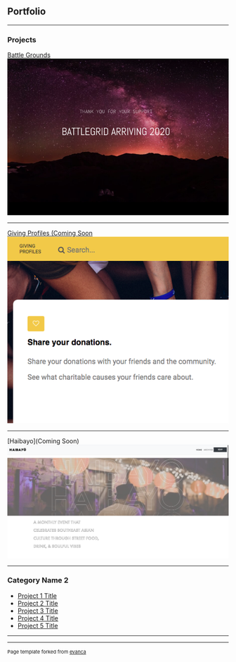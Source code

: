 ## Portfolio

---

### Projects  

[Battle Grounds](https://www.battlegridmovie.com/)
<img src="images/BattleGrid.png?raw=true"/>

---
[Giving Profiles (Coming Soon](https://github.com/GreatHearts/giving_profiles)
<img src="images/giving_profiles.png?raw=true"/>

---
[Haibayo](Coming Soon)
<img src="images/Haibayo.png?raw=true"/>

---

### Category Name 2

- [Project 1 Title](http://example.com/)
- [Project 2 Title](http://example.com/)
- [Project 3 Title](http://example.com/)
- [Project 4 Title](http://example.com/)
- [Project 5 Title](http://example.com/)

---




---
<p style="font-size:11px">Page template forked from <a href="https://github.com/evanca/quick-portfolio">evanca</a></p>
<!-- Remove above link if you don't want to attibute -->
